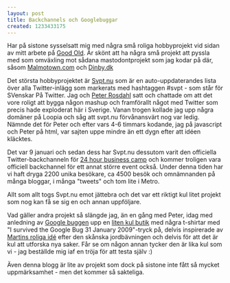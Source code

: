 ```yaml
---
layout: post
title: Backchannels och Googlebuggar
created: 1233433175
---
```

Har på sistone sysselsatt mig med några små roliga hobbyprojekt vid sidan av mitt arbete på [Good Old](http://goodold.se/). Är skönt att ha några små projekt att pyssla med som omväxling mot sådana mastodontprojekt som jag kodar på där, såsom [Malmotown.com](http://malmotown.com/) och [Dinby.dk](http://www.dinby.dk/)
Det största hobbyprojektet är [Svpt.nu](http://svpt.nu/) som är en auto-uppdaterandes lista över alla Twitter-inlägg som markerats med hashtaggen #svpt - som står för SVenskar På Twitter. Jag och [Peter Rosdahl](http://peterrosdahl.com/) satt och chattade om att det vore roligt att bygga någon mashup och framförallt något med Twitter som precis hade exploderat här i Sverige. Vanan trogen kollade jag upp några domäner på Loopia och såg att svpt.nu förvånansvärt nog var ledig. Nämnde det för Peter och efter vars 4-6 timmars kodande, jag på javascript och Peter på html, var sajten uppe mindre än ett dygn efter att idéen kläcktes.

Det var 9 januari och sedan dess har Svpt.nu dessutom varit den officiella Twitter-backchanneln för [24 hour business camp](http://www.24hourbusinesscamp.com/) och kommer troligen vara officiell backchannel för ett annat större event också. Under denna tiden har vi haft dryga 2200 unika besökare, ca 4500 besök och omnämnanden på många bloggar, i många "tweets" och tom lite i Metro.

Allt som allt togs Svpt.nu emot jättebra och det var ett riktigt kul litet projekt som nog kan få se sig en och annan uppföljare.

Vad gäller andra projekt så slängde jag, än en gång med Peter, idag med anledning av [Google buggen](http://googleblog.blogspot.com/2009/01/this-site-may-harm-your-computer-on.html) upp en [liten kul butik](http://feedfunk.spreadshirt.net/) med några t-shirtar med "I survived the Google Bug 31 January 2009"-tryck på, delvis inspirerade av [Martins roliga idé](http://ms--online.blogspot.com/2008/12/varfr-jag-gillar-internet.html) efter den skånska jordbävningen och delvis för att det är kul att utforska nya saker. Får se om någon annan tycker den är lika kul som vi - jag beställde mig iaf en tröja för att testa själv :)

Även denna blogg är lite av projekt som dock på sistone inte fått så mycket uppmärksamhet - men det kommer så sakteliga.
